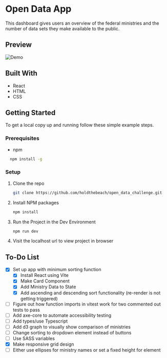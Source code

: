 # Open Data App

This dashboard gives users an overview of the federal ministries and the number of data sets they make available to the public.

## Preview

![Demo]()


## Built With
* React
* HTML
* CSS

## Getting Started

To get a local copy up and running follow these simple example steps.

### Prerequisites

 - npm

```sh
  npm install -g
  ```

### Setup

1. Clone the repo
   ```sh
   git clone https://github.com/holdthebeach/open_data_challenge.git
   ```
2. Install NPM packages
   ```sh
   npm install
   ```
 3. Run the Project in the Dev Environment
	 ```sh 
	 npm run dev 
	 ```
4. Visit the localhost url to view project in browser

## To-Do List

- [x] Set up app with minimum sorting function
	- [x] Install React using Vite
    - [x] Make Card Component
    - [x] Add Ministry Data to State
    - [x] Add ascending and descending sort functionality (re-render is not getting triggered)
- [ ] Figure out how function imports in vitest work for two commented out tests to pass
- [ ] Add axe-core to automate accessibility testing
- [ ] Add types/use Typescript
- [ ] Add d3 graph to visually show comparison of ministries
- [ ] Change sorting to dropdown element instead of buttons
- [ ] Use SASS variables
- [x] Make responsive grid design
- [ ] Either use ellipses for ministry names or set a fixed height for element